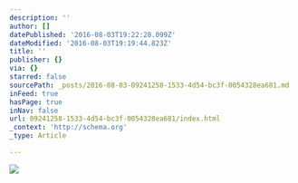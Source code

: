 ```yaml
---
description: ''
author: []
datePublished: '2016-08-03T19:22:28.099Z'
dateModified: '2016-08-03T19:19:44.823Z'
title: ''
publisher: {}
via: {}
starred: false
sourcePath: _posts/2016-08-03-09241258-1533-4d54-bc3f-0054328ea681.md
inFeed: true
hasPage: true
inNav: false
url: 09241258-1533-4d54-bc3f-0054328ea681/index.html
_context: 'http://schema.org'
_type: Article

---
```

![](https://the-grid-user-content.s3-us-west-2.amazonaws.com/213fd1b2-2d37-4271-b55a-9716be8d36f2.png)
